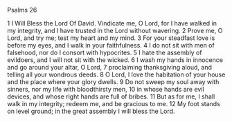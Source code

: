 Psalms 26

1	I Will Bless the Lord Of David. Vindicate me, O Lord, for I have walked in my integrity, and I have trusted in the Lord without wavering.
2	Prove me, O Lord, and try me; test my heart and my mind.
3	For your steadfast love is before my eyes, and I walk in your faithfulness.
4	I do not sit with men of falsehood, nor do I consort with hypocrites.
5	I hate the assembly of evildoers, and I will not sit with the wicked.
6	I wash my hands in innocence and go around your altar, O Lord,
7	proclaiming thanksgiving aloud, and telling all your wondrous deeds.
8	O Lord, I love the habitation of your house and the place where your glory dwells.
9	Do not sweep my soul away with sinners, nor my life with bloodthirsty men,
10	in whose hands are evil devices, and whose right hands are full of bribes.
11	But as for me, I shall walk in my integrity; redeem me, and be gracious to me.
12	My foot stands on level ground; in the great assembly I will bless the Lord.

